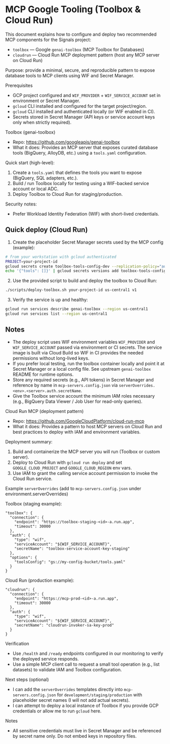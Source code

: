 # MCP Google Tooling (Toolbox & Cloud Run)

This document explains how to configure and deploy two recommended MCP components for the Signals project:

- `toolbox` — Google `genai-toolbox` (MCP Toolbox for Databases)
- `cloudrun` — Cloud Run MCP deployment pattern (host any MCP server on Cloud Run)

Purpose: provide a minimal, secure, and reproducible pattern to expose database tools to MCP clients using WIF and Secret Manager.

Prerequisites

- GCP project configured and `WIF_PROVIDER` + `WIF_SERVICE_ACCOUNT` set in environment or Secret Manager.
- `gcloud` CLI installed and configured for the target project/region.
- `gcloud` CLI installed and authenticated locally (or WIF enabled in CI).
- Secrets stored in Secret Manager (API keys or service account keys only when strictly required).

Toolbox (genai-toolbox)

- Repo: https://github.com/googleapis/genai-toolbox
- What it does: Provides an MCP server that exposes curated database tools (BigQuery, AlloyDB, etc.) using a `tools.yaml` configuration.

Quick start (high-level):

1. Create a `tools.yaml` that defines the tools you want to expose (BigQuery, SQL adapters, etc.).
2. Build / run Toolbox locally for testing using a WIF-backed service account or local ADC.
3. Deploy Toolbox to Cloud Run for staging/production.

Security notes:

- Prefer Workload Identity Federation (WIF) with short-lived credentials.

## Quick deploy (Cloud Run)

1. Create the placeholder Secret Manager secrets used by the MCP config (example):

```bash
# from your workstation with gcloud authenticated
PROJECT=your-project-id
gcloud secrets create toolbox-tools-config-dev --replication-policy="automatic" || true
echo '{"tools": []}' | gcloud secrets versions add toolbox-tools-config-dev --data-file=-
```

2. Use the provided script to build and deploy the toolbox to Cloud Run:

```bash
./scripts/deploy-toolbox.sh your-project-id us-central1 v1
```

3. Verify the service is up and healthy:

```bash
gcloud run services describe genai-toolbox --region us-central1
gcloud run services list --region us-central1
```

## Notes

- The deploy script uses WIF environment variables `WIF_PROVIDER` and `WIF_SERVICE_ACCOUNT` passed via environment or CI secrets. The service image is built via Cloud Build so WIF in CI provides the needed permissions without long-lived keys.
- If you prefer local testing, run the toolbox container locally and point it at Secret Manager or a local config file. See upstream `genai-toolbox` README for runtime options.
- Store any required secrets (e.g., API tokens) in Secret Manager and reference by name in `mcp-servers.config.json` via `serverOverrides.<env>.<server>.auth.secretName`.
- Give the Toolbox service account the minimum IAM roles necessary (e.g., BigQuery Data Viewer / Job User for read-only queries).

Cloud Run MCP (deployment pattern)

- Repo: https://github.com/GoogleCloudPlatform/cloud-run-mcp
- What it does: Provides a pattern to host MCP servers on Cloud Run and best practices to deploy with IAM and environment variables.

Deployment summary:

1. Build and containerize the MCP server you will run (Toolbox or custom server).
2. Deploy to Cloud Run with `gcloud run deploy` and set `GOOGLE_CLOUD_PROJECT` and `GOOGLE_CLOUD_REGION` env vars.
3. Use IAM to grant the calling service account permission to invoke the Cloud Run service.

Example `serverOverrides` (add to `mcp-servers.config.json` under environment.serverOverrides)

Toolbox (staging example):

```
"toolbox": {
  "connection": {
    "endpoint": "https://toolbox-staging-<id>-a.run.app",
    "timeout": 30000
  },
  "auth": {
    "type": "wif",
    "serviceAccount": "${WIF_SERVICE_ACCOUNT}",
    "secretName": "toolbox-service-account-key-staging"
  },
  "options": {
    "toolsConfig": "gs://my-config-bucket/tools.yaml"
  }
}
```

Cloud Run (production example):

```
"cloudrun": {
  "connection": {
    "endpoint": "https://mcp-prod-<id>-a.run.app",
    "timeout": 30000
  },
  "auth": {
    "type": "wif",
    "serviceAccount": "${WIF_SERVICE_ACCOUNT}",
    "secretName": "cloudrun-invoker-sa-key-prod"
  }
}
```

Verification

- Use `/health` and `/ready` endpoints configured in our monitoring to verify the deployed service responds.
- Use a simple MCP client call to request a small tool operation (e.g., list datasets) to validate IAM and Toolbox configuration.

Next steps (optional)

- I can add the `serverOverrides` templates directly into `mcp-servers.config.json` for `development/staging/production` with placeholder secret names (I will not add actual secrets).
- I can attempt to deploy a local instance of Toolbox if you provide GCP credentials or allow me to run `gcloud` here.

Notes

- All sensitive credentials must live in Secret Manager and be referenced by secret name only. Do not embed keys in repository files.
